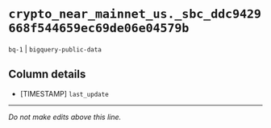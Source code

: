 # `crypto_near_mainnet_us._sbc_ddc9429668f544659ec69de06e04579b`
`bq-1` | `bigquery-public-data`

## Column details
* [TIMESTAMP] `last_update`

-------------------------------------------------------------------------------
*Do not make edits above this line.*

